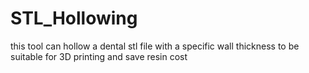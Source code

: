 # STL_Hollowing
 this tool can hollow a dental stl file with a specific wall thickness to be suitable for 3D printing and save resin cost
